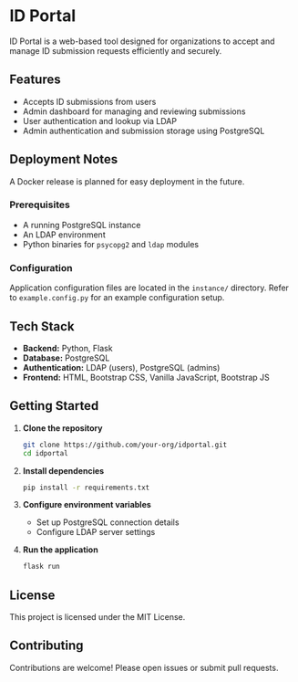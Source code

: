 # ID Portal

ID Portal is a web-based tool designed for organizations to accept and manage ID submission requests efficiently and securely.

## Features

- Accepts ID submissions from users
- Admin dashboard for managing and reviewing submissions
- User authentication and lookup via LDAP
- Admin authentication and submission storage using PostgreSQL
## Deployment Notes

A Docker release is planned for easy deployment in the future.

### Prerequisites

- A running PostgreSQL instance
- An LDAP environment
- Python binaries for `psycopg2` and `ldap` modules

### Configuration

Application configuration files are located in the `instance/` directory. Refer to `example.config.py` for an example configuration setup.
## Tech Stack

- **Backend:** Python, Flask
- **Database:** PostgreSQL
- **Authentication:** LDAP (users), PostgreSQL (admins)
- **Frontend:** HTML, Bootstrap CSS, Vanilla JavaScript, Bootstrap JS

## Getting Started

1. **Clone the repository**
    ```bash
    git clone https://github.com/your-org/idportal.git
    cd idportal
    ```

2. **Install dependencies**
    ```bash
    pip install -r requirements.txt
    ```

3. **Configure environment variables**
    - Set up PostgreSQL connection details
    - Configure LDAP server settings

4. **Run the application**
    ```bash
    flask run
    ```

## License

This project is licensed under the MIT License.

## Contributing

Contributions are welcome! Please open issues or submit pull requests.
